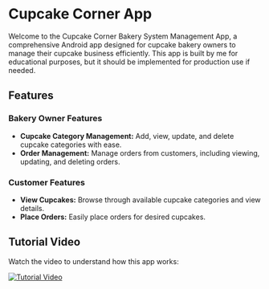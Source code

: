 # Cupcake Corner App

Welcome to the Cupcake Corner Bakery System Management App, a comprehensive Android app designed for cupcake bakery owners to manage their cupcake business efficiently. This app is built by me for educational purposes, but it should be implemented for production use if needed.

## Features

### Bakery Owner Features

- **Cupcake Category Management:** Add, view, update, and delete cupcake categories with ease.
- **Order Management:** Manage orders from customers, including viewing, updating, and deleting orders.

### Customer Features

- **View Cupcakes:** Browse through available cupcake categories and view details.
- **Place Orders:** Easily place orders for desired cupcakes.

## Tutorial Video

Watch the video to understand how this app works:

[![Tutorial Video](https://telegra.ph/file/c0ea6c5303dad16bb118f.jpg)](https://sachibot.github.io/SACHIBOT/videos/cupcakecorner.mp4)

